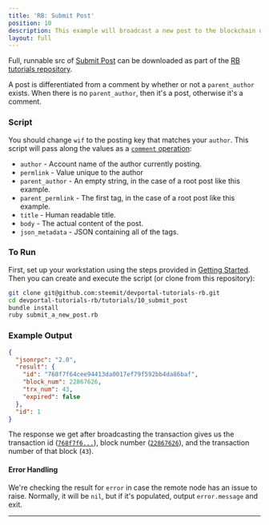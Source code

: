 ```yaml
---
title: 'RB: Submit Post'
position: 10
description: This example will broadcast a new post to the blockchain using the values provided  To create a post in ruby we will use a RadiatorTransaction containing a comment operation which is how all content is stored internally
layout: full
---              
```

<span class="fa-pull-left top-of-tutorial-repo-link"><span class="first-word">Full</span>, runnable src of [Submit Post](https://github.com/steemit/devportal-tutorials-rb/tree/master/tutorials/10_submit_post) can be downloaded as part of the [RB tutorials repository](https://github.com/steemit/devportal-tutorials-rb).</span>
<br>



A post is differentiated from a comment by whether or not a `parent_author` exists. When there is no `parent_author`, then it's a post, otherwise it's a comment.

### Script

You should change `wif` to the posting key that matches your `author`.  This script will pass along the values as a [`comment` operation](/apidefinitions/broadcast-ops#broadcast_ops_comment):

* `author` - Account name of the author currently posting.
* `permlink` - Value unique to the author 
* `parent_author` - An empty string, in the case of a root post like this example.
* `parent_permlink` - The first tag, in the case of a root post like this example.
* `title` - Human readable title.
* `body` - The actual content of the post.
* `json_metadata` - JSON containing all of the tags.

### To Run

First, set up your workstation using the steps provided in [Getting Started](https://developers.steem.io/tutorials-ruby/getting_started).  Then you can create and execute the script (or clone from this repository):

```bash
git clone git@github.com:steemit/devportal-tutorials-rb.git
cd devportal-tutorials-rb/tutorials/10_submit_post
bundle install
ruby submit_a_new_post.rb
```

### Example Output

```json
{
  "jsonrpc": "2.0",
  "result": {
    "id": "768f7f64cee94413da0017ef79f592bb4da86baf",
    "block_num": 22867626,
    "trx_num": 43,
    "expired": false
  },
  "id": 1
}
```

The response we get after broadcasting the transaction gives us the transaction id ([`768f7f6...`](https://steemd.com/tx/768f7f64cee94413da0017ef79f592bb4da86baf)), block number ([`22867626`](https://steemd.com/b/22867626)), and the transaction number of that block (`43`).

#### Error Handling

We're checking the result for `error` in case the remote node has an issue to raise.  Normally, it will be `nil`, but if it's populated, output `error.message` and exit.

---
